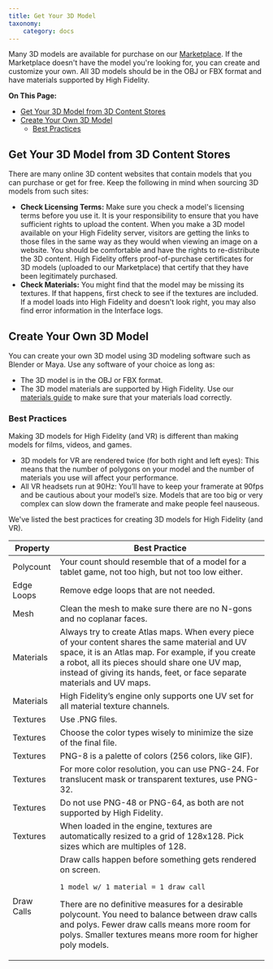 ```yaml
---
title: Get Your 3D Model
taxonomy:
    category: docs
---
```

Many 3D models are available for purchase on our [Marketplace](../../../explore/bank-and-shop#shopping-the-marketplace). If the Marketplace doesn't have the model you're looking for, you can create and customize your own. All 3D models should be in the OBJ or FBX format and have materials supported by High Fidelity.  

**On This Page:**
+ [Get Your 3D Model from 3D Content Stores](#get-your-3d-model-from-3d-content-stores)
+ [Create Your Own 3D Model](#create-your-own-3d-model)
  + [Best Practices](#best-practices)

## Get Your 3D Model from 3D Content Stores
There are many online 3D content websites that contain models that you can purchase or get for free. Keep the following in mind when sourcing 3D models from such sites:

+ **Check Licensing Terms:** Make sure you check a model's licensing terms before you use it. It is your responsibility to ensure that you have sufficient rights to upload the content. When you make a 3D model available on your High Fidelity server, visitors are getting the links to those files in the same way as they would when viewing an image on a website. You should be comfortable and have the rights to re-distribute the 3D content. High Fidelity offers proof-of-purchase certificates for 3D models (uploaded to our Marketplace) that certify that they have been legitimately purchased.
+ **Check Materials:** You might find that the model may be missing its textures. If that happens, first check to see if the textures are included. If a model loads into High Fidelity and doesn't look right, you may also find error information in the Interface logs.  


## Create Your Own 3D Model
You can create your own 3D model using 3D modeling software such as Blender or Maya. Use any software of your choice as long as:

+ The 3D model is in the OBJ or FBX format.
+ The 3D model materials are supported by High Fidelity. Use our [materials guide](../pbr-materials-guide) to make sure that your materials load correctly.

### Best Practices

Making 3D models for High Fidelity (and VR) is different than making models for films, videos, and games.

+ 3D models for VR are rendered twice (for both right and left eyes): This means that the number of polygons on your model and the number of materials you use will affect your performance.
+ All VR headsets run at 90Hz: You’ll have to keep your framerate at 90fps and be cautious about your model’s size. Models that are too big or very complex can slow down the framerate and make people feel nauseous.

We've listed the best practices for creating 3D models for High Fidelity (and VR).

| Property | Best Practice |
|----------|---------------|
| Polycount | Your count should resemble that of a model for a tablet game, not too high, but not too low either. |
| Edge Loops | Remove edge loops that are not needed. |
| Mesh | Clean the mesh to make sure there are no N-gons and no coplanar faces. |
| Materials | Always try to create Atlas maps. When every piece of your content shares the same material and UV space, it is an Atlas map. For example, if you create a robot, all its pieces should share one UV map, instead of giving its hands, feet, or face separate materials and UV maps.|
| Materials | High Fidelity’s engine only supports one UV set for all material texture channels. |
| Textures | Use .PNG files. |
| Textures | Choose the color types wisely to minimize the size of the final file. |
| Textures | PNG-8 is a palette of colors (256 colors, like GIF). |
| Textures | For more color resolution, you can use PNG-24. For translucent mask or transparent textures, use PNG-32. |
| Textures | Do not use PNG-48 or PNG-64, as both are not supported by High Fidelity. |
| Textures | When loaded in the engine, textures are automatically resized to a grid of 128x128. Pick sizes which are multiples of 128.|
| Draw Calls | Draw calls happen before something gets rendered on screen. <p>`1 model w/ 1 material = 1 draw call` <p>There are no definitive measures for a desirable polycount. You need to balance between draw calls and polys. Fewer draw calls means more room for polys. Smaller textures means more room for higher poly models. |

